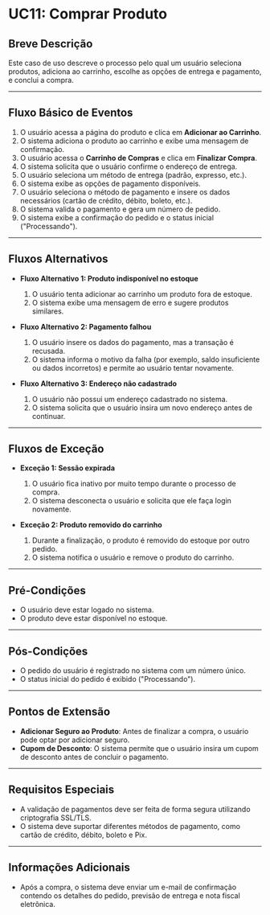 # UC11: Comprar Produto

## Breve Descrição
Este caso de uso descreve o processo pelo qual um usuário seleciona produtos, adiciona ao carrinho, escolhe as opções de entrega e pagamento, e conclui a compra.

---

## Fluxo Básico de Eventos
1. O usuário acessa a página do produto e clica em **Adicionar ao Carrinho**.
2. O sistema adiciona o produto ao carrinho e exibe uma mensagem de confirmação.
3. O usuário acessa o **Carrinho de Compras** e clica em **Finalizar Compra**.
4. O sistema solicita que o usuário confirme o endereço de entrega.
5. O usuário seleciona um método de entrega (padrão, expresso, etc.).
6. O sistema exibe as opções de pagamento disponíveis.
7. O usuário seleciona o método de pagamento e insere os dados necessários (cartão de crédito, débito, boleto, etc.).
8. O sistema valida o pagamento e gera um número de pedido.
9. O sistema exibe a confirmação do pedido e o status inicial ("Processando").

---

## Fluxos Alternativos
- **Fluxo Alternativo 1: Produto indisponível no estoque**
    1. O usuário tenta adicionar ao carrinho um produto fora de estoque.
    2. O sistema exibe uma mensagem de erro e sugere produtos similares.

- **Fluxo Alternativo 2: Pagamento falhou**
    1. O usuário insere os dados do pagamento, mas a transação é recusada.
    2. O sistema informa o motivo da falha (por exemplo, saldo insuficiente ou dados incorretos) e permite ao usuário tentar novamente.

- **Fluxo Alternativo 3: Endereço não cadastrado**
    1. O usuário não possui um endereço cadastrado no sistema.
    2. O sistema solicita que o usuário insira um novo endereço antes de continuar.

---

## Fluxos de Exceção
- **Exceção 1: Sessão expirada**
    1. O usuário fica inativo por muito tempo durante o processo de compra.
    2. O sistema desconecta o usuário e solicita que ele faça login novamente.

- **Exceção 2: Produto removido do carrinho**
    1. Durante a finalização, o produto é removido do estoque por outro pedido.
    2. O sistema notifica o usuário e remove o produto do carrinho.

---

## Pré-Condições
- O usuário deve estar logado no sistema.
- O produto deve estar disponível no estoque.

---

## Pós-Condições
- O pedido do usuário é registrado no sistema com um número único.
- O status inicial do pedido é exibido ("Processando").

---

## Pontos de Extensão
- **Adicionar Seguro ao Produto**: Antes de finalizar a compra, o usuário pode optar por adicionar seguro.
- **Cupom de Desconto**: O sistema permite que o usuário insira um cupom de desconto antes de concluir o pagamento.

---

## Requisitos Especiais
- A validação de pagamentos deve ser feita de forma segura utilizando criptografia SSL/TLS.
- O sistema deve suportar diferentes métodos de pagamento, como cartão de crédito, débito, boleto e Pix.

---

## Informações Adicionais
- Após a compra, o sistema deve enviar um e-mail de confirmação contendo os detalhes do pedido, previsão de entrega e nota fiscal eletrônica.
